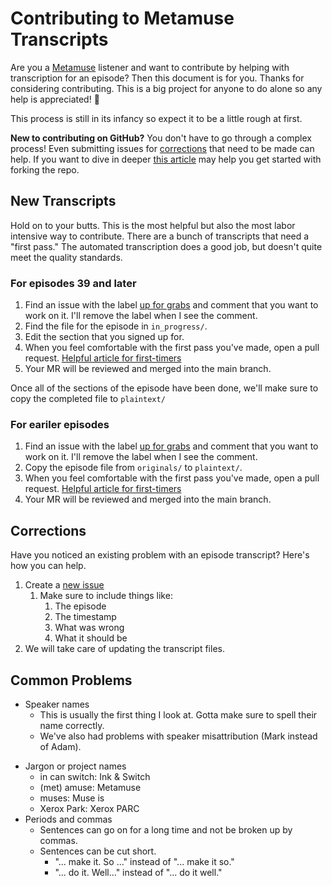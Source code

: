 # Contributing to Metamuse Transcripts

Are you a [Metamuse](https://museapp.com/podcast/) listener and want to contribute by helping with transcription for an episode? Then this document is for you. Thanks for considering contributing. This is a big project for anyone to do alone so any help is appreciated! :bow:

This process is still in its infancy so expect it to be a little rough at first.

**New to contributing on GitHub?** You don't have to go through a complex process! Even submitting issues for [corrections](#corrections) that need to be made can help. If you want to dive in deeper [this article](https://docs.github.com/en/github/managing-files-in-a-repository/managing-files-on-github/editing-files-in-another-users-repository) may help you get started with forking the repo.

## New Transcripts

Hold on to your butts. This is the most helpful but also the most labor intensive way to contribute. There are a bunch of transcripts that need a "first pass." The automated transcription does a good job, but doesn't quite meet the quality standards.

### For episodes 39 and later
1. Find an issue with the label [up for grabs](https://github.com/ppkn/metamuse-transcripts/labels/up%20for%20grabs) and comment that you want to work on it. I'll remove the label when I see the comment.
2. Find the file for the episode in `in_progress/`.
3. Edit the section that you signed up for.
4. When you feel comfortable with the first pass you've made, open a pull request. [Helpful article for first-timers](https://docs.github.com/en/github/collaborating-with-pull-requests/proposing-changes-to-your-work-with-pull-requests/creating-a-pull-request-from-a-fork)
5. Your MR will be reviewed and merged into the main branch.

Once all of the sections of the episode have been done, we'll make sure to copy the completed file to `plaintext/`


### For eariler episodes
1. Find an issue with the label [up for grabs](https://github.com/ppkn/metamuse-transcripts/labels/up%20for%20grabs) and comment that you want to work on it. I'll remove the label when I see the comment.
2. Copy the episode file from `originals/` to `plaintext/`.
3. When you feel comfortable with the first pass you've made, open a pull request. [Helpful article for first-timers](https://docs.github.com/en/github/collaborating-with-pull-requests/proposing-changes-to-your-work-with-pull-requests/creating-a-pull-request-from-a-fork)
4. Your MR will be reviewed and merged into the main branch.

## Corrections

Have you noticed an existing problem with an episode transcript? Here's how you can help.

1. Create a [new issue](https://github.com/ppkn/metamuse-transcripts/issues/new)
    1. Make sure to include things like:
        1. The episode
        2. The timestamp
        3. What was wrong
        4. What it should be
2. We will take care of updating the transcript files.

## Common Problems

* Speaker names
  * This is usually the first thing I look at. Gotta make sure to spell their name correctly.
  * We've also had problems with speaker misattribution (Mark instead of Adam).

- Jargon or project names
  - in can switch: Ink & Switch
  - (met) amuse: Metamuse
  - muses: Muse is
  - Xerox Park: Xerox PARC
- Periods and commas
  - Sentences can go on for a long time and not be broken up by commas.
  - Sentences can be cut short.
    - "... make it. So ..." instead of "... make it so."
    - "... do it. Well..." instead of "... do it well."

